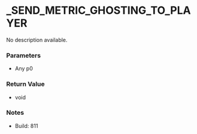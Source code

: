# _SEND_METRIC_GHOSTING_TO_PLAYER

No description available.

### Parameters
* Any p0

### Return Value
* void

### Notes
* Build: 811

